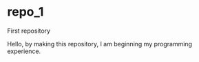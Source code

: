 repo_1
======

First repository

Hello, by making this repository, I am beginning my programming experience. 
